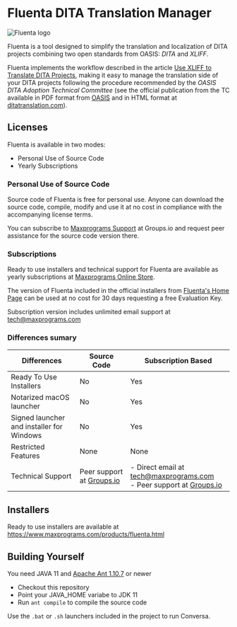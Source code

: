 # Fluenta DITA Translation Manager

![Fluenta logo](https://www.maxprograms.com/images/fluenta_128.png)

Fluenta is a tool designed to simplify the translation and localization of DITA projects combining two open standards from OASIS: *DITA* and *XLIFF*.

Fluenta implements the workflow described in the article [Use XLIFF to Translate DITA Projects](https://www.maxprograms.com/articles/ditaxliff.html), making it easy to manage the translation side of your DITA projects following the procedure recommended by the *OASIS DITA Adoption Technical Committee* (see the official publication from the TC available in PDF format from [OASIS](https://www.oasis-open.org/committees/download.php/48340/DITA12XLIFFArticle.pdf) and in HTML format at [ditatranslation.com](https://www.ditatranslation.com/articles/ditaxliff.html)).

## Licenses

Fluenta is available in two modes:

- Personal Use of Source Code
- Yearly Subscriptions

### Personal Use of Source Code

Source code of Fluenta is free for personal use. Anyone can download the source code, compile, modify and use it at no cost in compliance with the accompanying license terms.

You can subscribe to [Maxprograms Support](https://groups.io/g/maxprograms/) at Groups.io and request peer assistance for the source code version there.

### Subscriptions

Ready to use installers and technical support for Fluenta are available as yearly subscriptions at [Maxprograms Online Store](https://www.maxprograms.com/store/buy.html).

The version of Fluenta included in the official installers from [Fluenta's Home Page](https://www.maxprograms.com/products/fluenta.html) can be used at no cost for 30 days requesting a free Evaluation Key.

Subscription version includes unlimited email support at tech@maxprograms.com

### Differences sumary
Differences | Source Code | Subscription Based
-|----------- | -------------
Ready To Use Installers| No | Yes
Notarized macOS launcher| No | Yes
Signed launcher and installer for Windows | No | Yes
Restricted Features | None | None
Technical Support |  Peer support at  [Groups.io](https://groups.io/g/maxprograms/)| - Direct email at tech@maxprograms.com  <br> - Peer support at [Groups.io](https://groups.io/g/maxprograms/)


## Installers
Ready to use installers are available at https://www.maxprograms.com/products/fluenta.html

## Building Yourself
You need JAVA 11 and [Apache Ant 1.10.7](https://ant.apache.org) or newer

 - Checkout this repository
 - Point your JAVA_HOME variabe to JDK 11
 - Run `ant compile` to compile the source code

Use the `.bat` or `.sh` launchers included in the project to run Conversa.